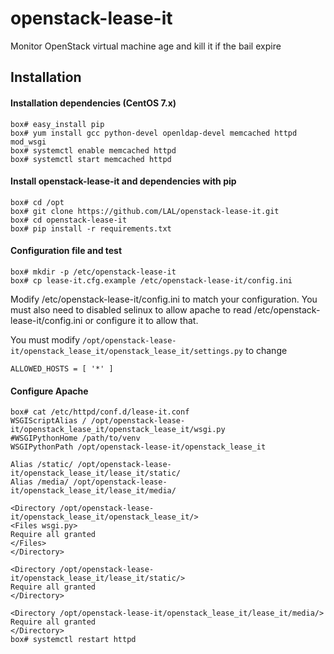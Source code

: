 # openstack-lease-it
Monitor OpenStack virtual machine age and kill it if the bail expire

## Installation
#### Installation dependencies (CentOS 7.x)
```
box# easy_install pip
box# yum install gcc python-devel openldap-devel memcached httpd mod_wsgi
box# systemctl enable memcached httpd
box# systemctl start memcached httpd
```

#### Install openstack-lease-it and dependencies with pip
```
box# cd /opt
box# git clone https://github.com/LAL/openstack-lease-it.git
box# cd openstack-lease-it
box# pip install -r requirements.txt
```

#### Configuration file and test
```
box# mkdir -p /etc/openstack-lease-it
box# cp lease-it.cfg.example /etc/openstack-lease-it/config.ini
```
Modify /etc/openstack-lease-it/config.ini to match your configuration. You must also need to disabled selinux to
allow apache to read /etc/openstack-lease-it/config.ini or configure it to allow that.

You must modify ```/opt/openstack-lease-it/openstack_lease_it/openstack_lease_it/settings.py``` to change
```
ALLOWED_HOSTS = [ '*' ]
```

#### Configure Apache
```
box# cat /etc/httpd/conf.d/lease-it.conf
WSGIScriptAlias / /opt/openstack-lease-it/openstack_lease_it/openstack_lease_it/wsgi.py
#WSGIPythonHome /path/to/venv
WSGIPythonPath /opt/openstack-lease-it/openstack_lease_it

Alias /static/ /opt/openstack-lease-it/openstack_lease_it/lease_it/static/ 
Alias /media/ /opt/openstack-lease-it/openstack_lease_it/lease_it/media/

<Directory /opt/openstack-lease-it/openstack_lease_it/openstack_lease_it/>
<Files wsgi.py>
Require all granted
</Files>
</Directory>

<Directory /opt/openstack-lease-it/openstack_lease_it/lease_it/static/>
Require all granted
</Directory>

<Directory /opt/openstack-lease-it/openstack_lease_it/lease_it/media/>
Require all granted
</Directory>
box# systemctl restart httpd
```